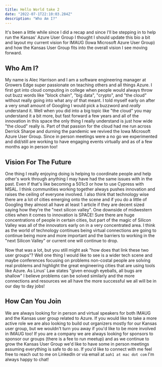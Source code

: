 ```yaml
---
title: Hello World take 2
date: "2022-07-1T22:10:03.284Z"
description: "Who Am I?"
---
```


It's been a little while since I did a recap and since I'll be stepping in to help run the Kansas' Azure User Group I thought I should update this bio a bit and layout my current vision for IMAUG (Iowa Microsoft Azure User Group) and how the Kansas User Group fits into the overall vision I see moving forward.

## Who Am I?

My name is Alec Harrison and I am a software engineering manager at Growers Edge super passionate on teaching others and all things Azure. I first got into cloud computing in college when people would always throw out buzz words like "block chain", "big data", "crypto", and "the cloud" without really going into what any of that meant. I told myself early on after a very small amount of Googling I would pick a buzzword and _really_ understand it. Well when you did into a big topic like "the cloud" you may understand it a bit more, but fast forward a few years and all of the innovation in this space the only thing I really understand is just how wide "the cloud" really is. Part of that passion for the cloud had me run across Derrick Sharpe and durning the pandemic we revived the Iowa Microsoft Azure User Group. Since in person meetings were a no go we experimented and did/still are working to have engaging events virtually and as of a few months ago in person too!

## Vision For The Future

One thing I really enjoying doing is helping to coordinate people and help other's work through anything I may have had the same issues with in the past. Even if that's like becoming a 501c3 or how to use Cypress with MSAL. I think communities working together always pushes innovation and raises the ceiling of everyone involved. I also think that technology wise there are a lot of cities emerging onto the scene and if you do a little of Googling they almost all have at least 1 article if they are decent sized saying how they're the "next silicon valley". One downside of midwestern cities when it comes to innovation is SPACE! Sure there are huge concentrations of people in certain cities, but part of the magic of Silicon Valley was all of the innovators early on in a very concentrated area. I think as the world of technology continues being virtual connections are going to continue being more and more important and the barriers to working in the "next Silicon Valley" or current one will continue to drop.

Now that was a lot, but you still might ask "how does that link these two user groups"? Well one thing I would like to see is a wider tech scene and maybe conferences focusing on problems non-costal people are solving real problems and highlight the great engineering cities that are using tools like Azure. As Linus' Law states "given enough eyeballs, all bugs are shallow" I believe problems can be solved similarly and the more connections and resources we all have the more successful we all will be in our day to day jobs!

## How Can You Join

We are always looking for in person and virtual speakers for both IMAUG and the Kansas user group related to Azure. If you would like to take a more active role we are also looking to build out organizers mostly for our Kansas user group, but we wouldn't turn you away if you'd like to be more involved in IMAUG too! If you are a company we are always looking for sponsors to sponsor our groups (there is a fee to run meetup) and as we continue to grow the Kansas User Group we'd like to have some in person meetings assuming everything is safe to do so. If you'd like to connect with me feel free to reach out to me on LinkedIn or via email at `aah1 at mac dot com` I'm always happy to chat!
